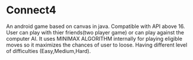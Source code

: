 # Connect4
An android game based on canvas in java. Compatible with API above 16.
User can play with thier friends(two player game) or can play against the computer AI.
It uses MINIMAX ALGORITHM  internally for playing eligible moves so it maximizes the chances of user to loose.
Having different level of difficulties (Easy,Medium,Hard).
